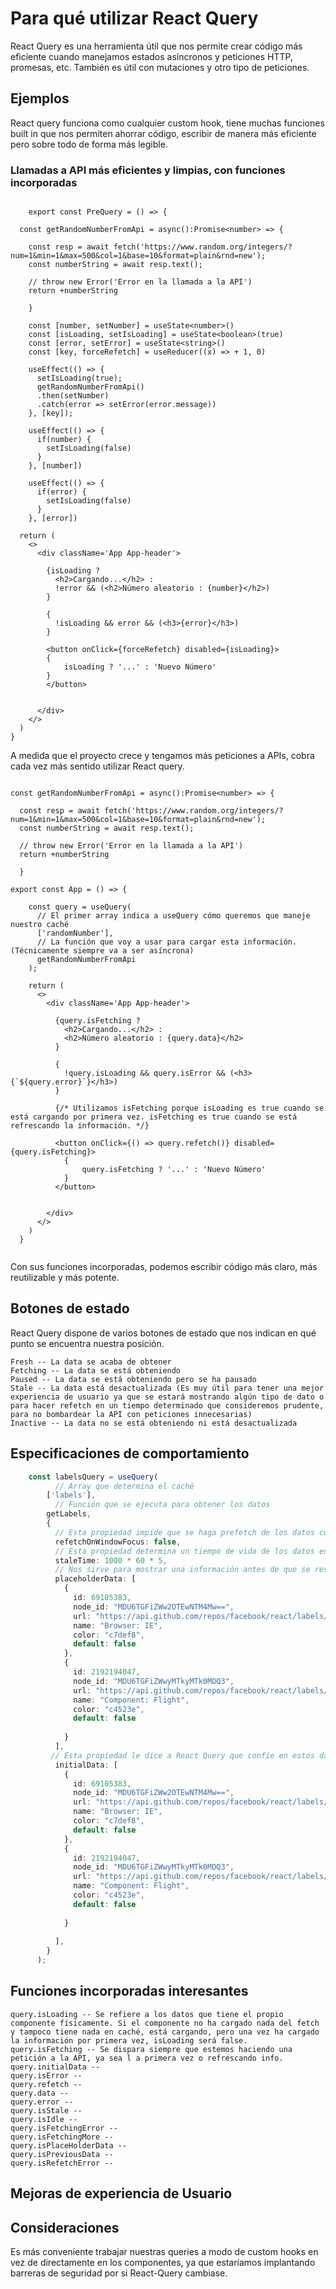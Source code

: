 # Para qué utilizar React Query #

React Query es una herramienta útil que nos permite crear código más eficiente cuando manejamos estados asíncronos y peticiones HTTP, promesas, etc. También es útil con mutaciones y otro tipo de peticiones.



## Ejemplos ##

React query funciona como cualquier custom hook, tiene muchas funciones built in que nos permiten ahorrar código, escribir de manera más eficiente pero sobre todo de forma más legible. 

### Llamadas a API más eficientes y limpias, con funciones incorporadas ###


```tsx

    export const PreQuery = () => {

  const getRandomNumberFromApi = async():Promise<number> => {
    
    const resp = await fetch('https://www.random.org/integers/?num=1&min=1&max=500&col=1&base=10&format=plain&rnd=new');
    const numberString = await resp.text();

    // throw new Error('Error en la llamada a la API')
    return +numberString

    }
  
    const [number, setNumber] = useState<number>()
    const [isLoading, setIsLoading] = useState<boolean>(true)
    const [error, setError] = useState<string>()
    const [key, forceRefetch] = useReducer((x) => + 1, 0)

    useEffect(() => {
      setIsLoading(true);
      getRandomNumberFromApi()
      .then(setNumber)
      .catch(error => setError(error.message))
    }, [key]);

    useEffect(() => {
      if(number) {
        setIsLoading(false)
      }
    }, [number])

    useEffect(() => {
      if(error) {
        setIsLoading(false)
      }
    }, [error])

  return (
    <>
      <div className='App App-header'>
        
        {isLoading ? 
          <h2>Cargando...</h2> : 
          !error && (<h2>Número aleatorio : {number}</h2>)
        }

        {
          !isLoading && error && (<h3>{error}</h3>)
        }

        <button onClick={forceRefetch} disabled={isLoading}>
        {
            isLoading ? '...' : 'Nuevo Número'
        }
        </button>
         

      </div>
    </>
  )
}

```


A medida que el proyecto crece y tengamos más peticiones a APIs, cobra cada vez más sentido utilizar React query. 


```tsx

const getRandomNumberFromApi = async():Promise<number> => {
    
  const resp = await fetch('https://www.random.org/integers/?num=1&min=1&max=500&col=1&base=10&format=plain&rnd=new');
  const numberString = await resp.text();

  // throw new Error('Error en la llamada a la API')
  return +numberString

  }

export const App = () => {
  
    const query = useQuery(
      // El primer array indica a useQuery cómo queremos que maneje nuestro caché 
      ['randomNumber'],
      // La función que voy a usar para cargar esta información. (Técnicamente siempre va a ser asíncrona)
      getRandomNumberFromApi
    );
  
    return (
      <>
        <div className='App App-header'>
          
          {query.isFetching ? 
            <h2>Cargando...</h2> : 
            <h2>Número aleatorio : {query.data}</h2>
          }
  
          {
            !query.isLoading && query.isError && (<h3>{`${query.error}`}</h3>)
          }

          {/* Utilizamos isFetching porque isLoading es true cuando se está cargando por primera vez. isFetching es true cuando se está refrescando la información. */}
          
          <button onClick={() => query.refetch()} disabled={query.isFetching}>
            {
                query.isFetching ? '...' : 'Nuevo Número'
            }
          </button>
           
  
        </div>
      </>
    )
  }
    

```

Con sus funciones incorporadas, podemos escribir código más claro, más reutilizable y más potente.


## Botones de estado ##

React Query dispone de varios botones de estado que nos indican en qué punto se encuentra nuestra posición. 

    Fresh -- La data se acaba de obtener
    Fetching -- La data se está obteniendo
    Paused -- La data se está obteniendo pero se ha pausado
    Stale -- La data está desactualizada (Es muy útil para tener una mejor experiencia de usuario ya que se estará mostrando algún tipo de dato o para hacer refetch en un tiempo determinado que consideremos prudente, para no bombardear la API con peticiones innecesarias)
    Inactive -- La data no se está obteniendo ni está desactualizada 


## Especificaciones de comportamiento ##

```typescript
    const labelsQuery = useQuery(
          // Array que determina el caché
        ['labels'],
          // Función que se ejecuta para obtener los datos
        getLabels,
        {
          // Esta propiedad impide que se haga prefetch de los datos cuando el usuario clicka fuera de la ventana y vuelve a clickar en ella. Tenerl oactivo sirve por ejemplo siqueremos que nuestro usuario tenga siempre la última versión de los datos, si va a otra ventana y vuelve a la nuestra.
          refetchOnWindowFocus: false,
          // Esta propiedad determina un tiempo de vida de los datos en caché. En este caso, los datos se refrescarán cada 5 minutos. Muy útil para reducir el número de llamadas a una API.
          staleTime: 1000 * 60 * 5, 
          // Nos sirve para mostrar una información antes de que se resuelva la promesa.
          placeholderData: [
            {
              id: 69105383,
              node_id: "MDU6TGFiZWw2OTEwNTM4Mw==",
              url: "https://api.github.com/repos/facebook/react/labels/Browser:%20IE",
              name: "Browser: IE",
              color: "c7def8",
              default: false
            },
            {
              id: 2192194047,
              node_id: "MDU6TGFiZWwyMTkyMTk0MDQ3",
              url: "https://api.github.com/repos/facebook/react/labels/Component:%20Flight",
              name: "Component: Flight",
              color: "c4523e",
              default: false
              
            }
          ],
         // Esta propiedad le dice a React Query que confíe en estos datos, que los muestre como frescos y no los vuelva a buscar.
          initialData: [
            {
              id: 69105383,
              node_id: "MDU6TGFiZWw2OTEwNTM4Mw==",
              url: "https://api.github.com/repos/facebook/react/labels/Browser:%20IE",
              name: "Browser: IE",
              color: "c7def8",
              default: false
            },
            {
              id: 2192194047,
              node_id: "MDU6TGFiZWwyMTkyMTk0MDQ3",
              url: "https://api.github.com/repos/facebook/react/labels/Component:%20Flight",
              name: "Component: Flight",
              color: "c4523e",
              default: false
              
            }
              
          ],
        }
      );
```


## Funciones incorporadas interesantes ##
    
    query.isLoading -- Se refiere a los datos que tiene el propio componente físicamente. Si el componente no ha cargado nada del fetch y tampoco tiene nada en caché, está cargando, pero una vez ha cargado la información por primera vez, isLoading será false.
    query.isFetching -- Se dispara siempre que estemos haciendo una petición a la API, ya sea l a primera vez o refrescando info. 
    query.initialData -- 
    query.isError --
    query.refetch --
    query.data --
    query.error --
    query.isStale --
    query.isIdle --
    query.isFetchingError --
    query.isFetchingMore --
    query.isPlaceHolderData --
    query.isPreviousData --
    query.isRefetchError --

## Mejoras de experiencia de Usuario ##
    

## Consideraciones ##

Es más conveniente trabajar nuestras queries a modo de custom hooks en vez de directamente en los componentes, ya que estaríamos implantando barreras de seguridad por si React-Query cambiase. 


